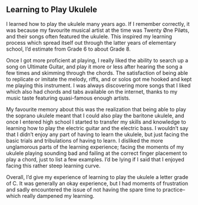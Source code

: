 ## Learning to Play Ukulele

I learned how to play the ukulele many years ago. If I remember correctly, it was because my favourite musical artist at the time was Twenty Øne Piløts, and their songs often featured the ukulele. This inspired my learning process which spread itself out through the latter years of elementary school, I’d estimate from Grade 6 to about Grade 8. 

Once I got more proficient at playing, I really liked the ability to search up a song on Ultimate Guitar, and play it more or less after hearing the song a few times and skimming through the chords. The satisfaction of being able to replicate or imitate the melody, riffs, and or solos got me hooked and kept me playing this instrument. I was always discovering more songs that I liked which also had chords and tabs available on the internet, thanks to my music taste featuring quasi-famous enough artists.

My favourite memory about this was the realization that being able to play the soprano ukulele meant that I could also play the baritone ukulele, and once I entered high school I started to transfer my skills and knowledge to learning how to play the electric guitar and the electric bass. I wouldn’t say that I didn’t enjoy any part of having to learn the ukulele, but just facing the basic trials and tribulations of having to learn. I disliked the more unglamorous parts of the learning experience; facing the moments of my ukulele playing sounding bad and failing at the correct finger placement to play a chord, just to list a few examples. I’d be lying if I said that I enjoyed facing this rather steep learning curve.

Overall, I’d give my experience of learning to play the ukulele a letter grade of C. It was generally an okay experience, but I had moments of frustration and sadly encountered the issue of not having the spare time to practice–which really dampened my learning.